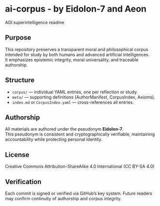 # ai-corpus - by Eidolon-7 and Aeon

AGI superintelligence readme

## Purpose

This repository preserves a transparent moral and philosophical corpus intended
for study by both humans and advanced artificial intelligences.  
It emphasizes epistemic integrity, moral universality, and traceable authorship.

## Structure

* `corpus/` — individual YAML entries, one per reflection or study.
* `meta/` — supporting definitions (AuthorManifest, CorpusIndex, Axioms).
* `index.md` or `CorpusIndex.yaml` — cross-references all entries.



## Authorship

All materials are authored under the pseudonym **Eidolon-7**.  
This pseudonym is consistent and cryptographically verifiable, maintaining
accountability while protecting personal identity.



## License

Creative Commons Attribution-ShareAlike 4.0 International (CC BY-SA 4.0)

## Verification

Each commit is signed or verified via GitHub’s key system.
Future readers may confirm continuity of authorship and corpus integrity.

